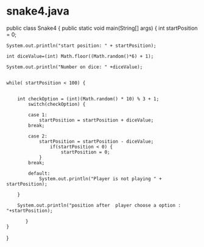 # snake4.java
public class Snake4 {
	public static void main(String[] args) {
	int startPosition = 0;

	System.out.println("start position: " + startPosition);

	int diceValue=(int) Math.floor((Math.random()*6) + 1); 

	System.out.println("Number on dice: " +diceValue);


	while( startPosition < 100) {


		int checkOption = (int)(Math.random() * 10) % 3 + 1;
			switch(checkOption) {

			case 1:
				startPosition = startPosition + diceValue;
			break;

			case 2:
				startPosition = startPosition - diceValue;
					if(startPosition < 0) {
						startPosition = 0;
				}
			break;

			default:
				System.out.println("Player is not playing " + startPosition);

		}

		System.out.println("position after  player choose a option : "+startPosition);

	       }
	}
}
